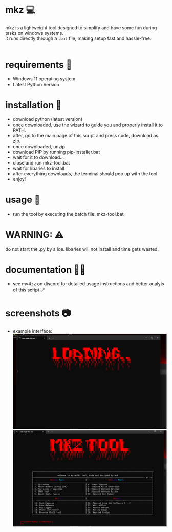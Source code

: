 # mkz 💻

mkz is a lightweight tool designed to simplify and have some fun during tasks on windows systems.  
it runs directly through a `.bat` file, making setup fast and hassle-free.  
‎ ‎ 
‎ ‎ 
‎ ‎ 
# requirements 📜
- Windows 11 operating system
- Latest Python Version
‎ ‎ 
‎ ‎ 
‎ ‎ 
# installation 📖
- download python (latest version)
- once downloaded, use the wizard to guide you and properly install it to PATH.
- after, go to the main page of this script and press code, download as zip.
- once downloaded, unzip
- download PIP by running pip-installer.bat
- wait for it to download...
- close and run mkz-tool.bat
- wait for libaries to install
- after everything downloads, the terminal should pop up with the tool
- enjoy!
‎ 
‎ ‎ ‎ 
‎ ‎ 
# usage 👤
- run the tool by executing the batch file:
  mkz-tool.bat
‎ ‎ ‎ 
‎ ‎ 
‎ ‎ 
# WARNING: ⚠️
do not start the .py by a ide. libaries will not install and time gets wasted.
‎ ‎ 
‎ ‎ 
‎ ‎ 
# documentation 🧑‍🏫
- see mv4zz on discord for detailed usage instructions and better analyis of this script 🪄
‎ 
‎ 
‎ 
# screenshots 📷
- example interface:
  ![mkz screenshot](images/loading.png)
  ![mkz screenshot](images/main.png)
